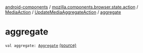 [android-components](../../../index.md) / [mozilla.components.browser.state.action](../../index.md) / [MediaAction](../index.md) / [UpdateMediaAggregateAction](index.md) / [aggregate](./aggregate.md)

# aggregate

`val aggregate: `[`Aggregate`](../../../mozilla.components.browser.state.state/-media-state/-aggregate/index.md) [(source)](https://github.com/mozilla-mobile/android-components/blob/master/components/browser/state/src/main/java/mozilla/components/browser/state/action/BrowserAction.kt#L703)